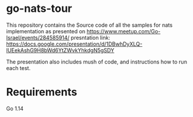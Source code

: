 # go-nats-tour
This repository contains the Source code of all the samples for nats implementation as presented on https://www.meetup.com/Go-Israel/events/284585914/
presntation link: https://docs.google.com/presentation/d/1DBwhDyXLQ-lUEekAshG9H8bWd6YtZWvkYhkdgN5gSDY

The presentation also includes mush of code, and instructions how to run each test.

# Requirements
Go 1.14




